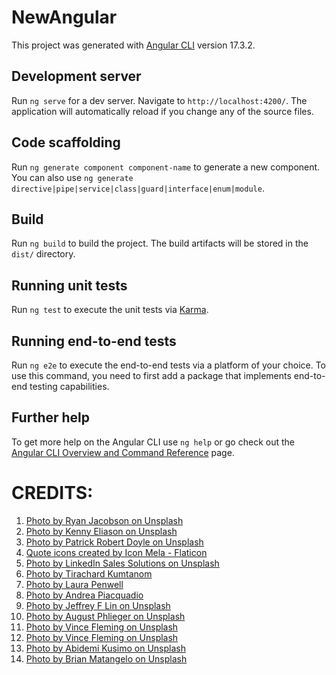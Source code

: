 # NewAngular

This project was generated with [Angular CLI](https://github.com/angular/angular-cli) version 17.3.2.

## Development server

Run `ng serve` for a dev server. Navigate to `http://localhost:4200/`. The application will automatically reload if you change any of the source files.

## Code scaffolding

Run `ng generate component component-name` to generate a new component. You can also use `ng generate directive|pipe|service|class|guard|interface|enum|module`.

## Build

Run `ng build` to build the project. The build artifacts will be stored in the `dist/` directory.

## Running unit tests

Run `ng test` to execute the unit tests via [Karma](https://karma-runner.github.io).

## Running end-to-end tests

Run `ng e2e` to execute the end-to-end tests via a platform of your choice. To use this command, you need to first add a package that implements end-to-end testing capabilities.

## Further help

To get more help on the Angular CLI use `ng help` or go check out the [Angular CLI Overview and Command Reference](https://angular.io/cli) page.

# CREDITS:
1. [Photo by Ryan Jacobson on Unsplash](https://unsplash.com/photos/black-bicycle-parked-in-front-of-building-cXUOQWdRV4I)
2. [Photo by  Kenny Eliason on Unsplash](https://unsplash.com/photos/a-group-of-people-in-a-room-with-a-projector-screen-1-aA2Fadydc)
3. [Photo by Patrick Robert Doyle on Unsplash](https://unsplash.com/photos/interior-building-OvXht_wi5Ew)
4. [Quote icons created by Icon Mela - Flaticon](https://www.flaticon.com/free-icons/quote)
5. [Photo by LinkedIn Sales Solutions on Unsplash](https://unsplash.com/@linkedinsalesnavigator?utm_content=creditCopyText&utm_medium=referral&utm_source=unsplash)
6. [Photo by Tirachard Kumtanom](https://www.pexels.com/photo/two-women-holding-pen-601170)
7. [Photo by Laura Penwell](https://www.pexels.com/photo/photo-of-windmills-during-dawn-3608056/)
8. [Photo by Andrea Piacquadio](https://www.pexels.com/photo/photo-of-a-woman-thinking-941555/)
9. [Photo by Jeffrey F Lin on Unsplash](https://unsplash.com/photos/man-playing-soccer-on-the-field-6k0VD3xNw6U?utm_content=creditCopyText&utm_medium=referral&utm_source=unsplash)
10. [Photo by August Phlieger on Unsplash](https://unsplash.com/photos/2-boys-playing-basketball-on-basketball-court-CREqtqgBFcU?utm_content=creditCopyText&utm_medium=referral&utm_source=unsplash)
11. [Photo by Vince Fleming on Unsplash](https://unsplash.com/photos/women-playing-volleyball-inside-court-aZVpxRydiJk?utm_content=creditCopyText&utm_medium=referral&utm_source=unsplash)
12. [Photo by Vince Fleming on Unsplash](https://unsplash.com/photos/person-holding-arrow-PhwLrQ40XG0?utm_content=creditCopyText&utm_medium=referral&utm_source=unsplash)
13. [Photo by Abidemi Kusimo on Unsplash](https://unsplash.com/photos/person-holding-white-and-black-soccer-ball-vPkECXu8IM4?utm_content=creditCopyText&utm_medium=referral&utm_source=unsplash)
14. [Photo by Brian Matangelo on Unsplash](https://unsplash.com/photos/person-in-swimming-goggles-in-swimming-pool--BUPaAMSOdE?utm_content=creditCopyText&utm_medium=referral&utm_source=unsplash)
